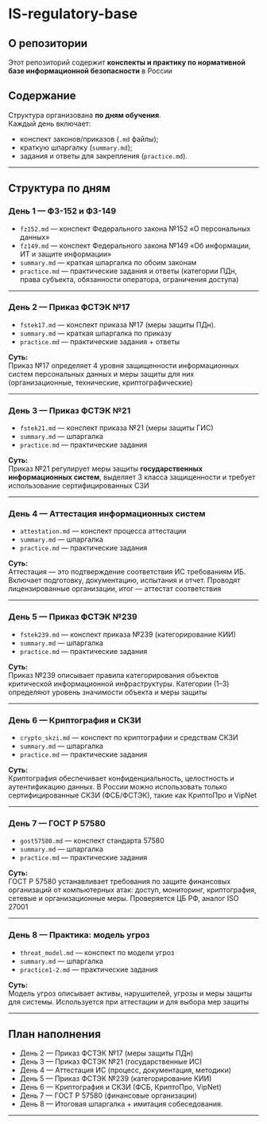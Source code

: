 # IS-regulatory-base

## О репозитории
Этот репозиторий содержит **конспекты и практику по нормативной базе информационной безопасности** в России

## Содержание
Структура организована **по дням обучения**.  
Каждый день включает:
- конспект законов/приказов (`.md` файлы);
- краткую шпаргалку (`summary.md`);
- задания и ответы для закрепления (`practice.md`).

---

## Структура по дням

### День 1 — ФЗ-152 и ФЗ-149
- `fz152.md` — конспект Федерального закона №152 «О персональных данных»
- `fz149.md` — конспект Федерального закона №149 «Об информации, ИТ и защите информации»
- `summary.md` — краткая шпаргалка по обоим законам
- `practice.md` — практические задания и ответы (категории ПДн, права субъекта, обязанности оператора, ограничения доступа)

---

### День 2 — Приказ ФСТЭК №17
- `fstek17.md` — конспект приказа №17 (меры защиты ПДн). 
- `summary.md` — краткая шпаргалка по приказу
- `practice.md` — практические задания + ответы  

**Суть:**  
Приказ №17 определяет 4 уровня защищенности информационных систем персональных данных и меры защиты для них (организационные, технические, криптографические)  

---

### День 3 — Приказ ФСТЭК №21
- `fstek21.md` — конспект приказа №21 (меры защиты ГИС)
- `summary.md` — шпаргалка
- `practice.md` — практические задания

**Суть:**  
Приказ №21 регулирует меры защиты **государственных информационных систем**, выделяет 3 класса защищенности и требует использование сертифицированных СЗИ

---

### День 4 — Аттестация информационных систем
- `attestation.md` — конспект процесса аттестации
- `summary.md` — шпаргалка
- `practice.md` — практические задания

**Суть:**  
Аттестация — это подтверждение соответствия ИС требованиям ИБ. Включает подготовку, документацию, испытания и отчет. Проводят лицензированные организации, итог — аттестат соответствия

---

### День 5 — Приказ ФСТЭК №239
- `fstek239.md` — конспект приказа №239 (категорирование КИИ)
- `summary.md` — шпаргалка
- `practice.md` — практические задания

**Суть:**  
Приказ №239 описывает правила категорирования объектов критической информационной инфраструктуры. Категории (1–3) определяют уровень значимости объекта и меры защиты

---

### День 6 — Криптография и СКЗИ
- `crypto_skzi.md` — конспект по криптографии и средствам СКЗИ
- `summary.md` — шпаргалка
- `practice.md` — практические задания

**Суть:**  
Криптография обеспечивает конфиденциальность, целостность и аутентификацию данных. В России можно использовать только сертифицированные СКЗИ (ФСБ/ФСТЭК), такие как КриптоПро и VipNet

---

### День 7 — ГОСТ Р 57580
- `gost57580.md` — конспект стандарта 57580
- `summary.md` — шпаргалка
- `practice.md` — практические задания

**Суть:**  
ГОСТ Р 57580 устанавливает требования по защите финансовых организаций от компьютерных атак: доступ, мониторинг, криптография, сетевые и организационные меры. Проверяется ЦБ РФ, аналог ISO 27001

---

### День 8 — Практика: модель угроз
- `threat_model.md` — конспект по модели угроз
- `summary.md` — шпаргалка
- `practice1-2.md` — практические задания

**Суть:**  
Модель угроз описывает активы, нарушителей, угрозы и меры защиты для системы. Используется при аттестации и для выбора мер защиты

---

## План наполнения
- День 2 — Приказ ФСТЭК №17 (меры защиты ПДн)
- День 3 — Приказ ФСТЭК №21 (государственные ИС)  
- День 4 — Аттестация ИС (процесс, документация, методики)  
- День 5 — Приказ ФСТЭК №239 (категорирование КИИ)
- День 6 — Криптография и СКЗИ (ФСБ, КриптоПро, VipNet)  
- День 7 — ГОСТ Р 57580 (финансовые организации)
- День 8 — Итоговая шпаргалка + имитация собеседования.

---
